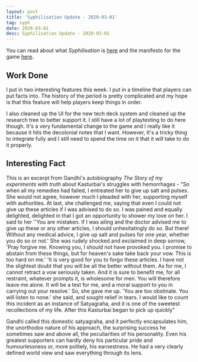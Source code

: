 ```yaml
---
layout: post
title: 'Syphilisation Update - 2020-03-01'
tag: syph
date: 2020-03-01
desc: Syphilisation Update - 2020-03-01
---
```



You can read about what *Syphilisation* is [here](/blog/syph/announce) and the manifesto for the game [here](/blog/syph/newManifesto).

## Work Done

I put in two interesting features this week. I put in a timeline that players can put facts into. The history of the period is pretty complicated and my hope is that this feature will help players keep things in order.


I also cleaned up the UI for the new tech deck system and cleaned up the research tree to better support it. I still have a lot of playtesting to do here though. It's a very fundamental change to the game and I really like it because it hits the decolonial notes that I want. However, It's a tricky thing to integrate fully and I still need to spend the time on it that it will take to do it properly.

## Interesting Fact

This is an excerpt from Gandhi's autobiography *The Story of my experiments with truth* about Kasturbai's struggles with hemorrhages - "So when all my remedies had failed, I entreated her to give up salt and pulses. She would not agree, however much I pleaded with her, supporting myself with authorities. At last, she challenged me, saying that even I could not give up these articles if I was advised to do so. I was pained and equally delighted, delighted in that I got an opportunity to shower my love on her. I said to her ''You are mistaken. If I was ailing and the doctor advised me to give up these or any other articles, I should unhesitatingly do so. But there! Without any medical advice, I give up salt and pulses for one year, whether you do so or not.' She was rudely shocked and exclaimed in deep sorrow, 'Pray forgive me. Knowing you, I should not have provoked you. I promise to abstain from these things, but for heaven's sake take back your vow. This is too hard on me.' 'It is very good for you to forgo these articles. I have not the slightest doubt that you will be all the better without them. As for me, I cannot retract a vow seriously taken. And it is sure to benefit me, for all restraint, whatever prompts it, is wholesome for men. You will therefore leave me alone. It will be a test for me, and a moral support to you in carrying out your resolve.' So, she gave me up. 'You are too obstinate. You will listen to none.' she said, and sought relief in tears. I would like to count this incident as an instance of Satyagraha, and it is one of the sweetest recollections of my life. After this Kasturbai began to pick up quickly"


Gandhi called this domestic satyagraha, and it perfectly encapsulates him, the unorthodox nature of his approach, the surprising success he sometimes saw and above all, the peculiarities of his personality. Even his greatest supporters can hardly deny his particular pride and humourlessness or, more politely, his earnestness. He had a very clearly defined world view and saw everything through its lens.


